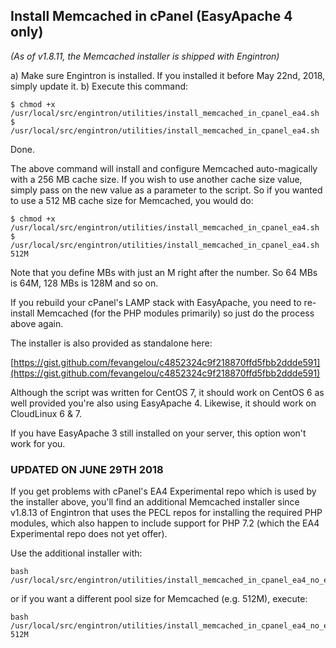 ## Install Memcached in cPanel (EasyApache 4 only)

_(As of v1.8.11, the Memcached installer is shipped with Engintron)_

a) Make sure Engintron is installed. If you installed it before May 22nd, 2018, simply update it.
b) Execute this command:
```
$ chmod +x /usr/local/src/engintron/utilities/install_memcached_in_cpanel_ea4.sh
$ /usr/local/src/engintron/utilities/install_memcached_in_cpanel_ea4.sh
```

Done.

The above command will install and configure Memcached auto-magically with a 256 MB cache size. If you wish to use another cache size value, simply pass on the new value as a parameter to the script. So if you wanted to use a 512 MB cache size for Memcached, you would do:
```
$ chmod +x /usr/local/src/engintron/utilities/install_memcached_in_cpanel_ea4.sh
$ /usr/local/src/engintron/utilities/install_memcached_in_cpanel_ea4.sh 512M
```

Note that you define MBs with just an M right after the number. So 64 MBs is 64M, 128 MBs is 128M and so on.

If you rebuild your cPanel's LAMP stack with EasyApache, you need to re-install Memcached (for the PHP modules primarily) so just do the process above again.

The installer is also provided as standalone here:

[https://gist.github.com/fevangelou/c4852324c9f218870ffd5fbb2ddde591](https://gist.github.com/fevangelou/c4852324c9f218870ffd5fbb2ddde591)

Although the script was written for CentOS 7, it should work on CentOS 6 as well provided you're also using EasyApache 4. Likewise, it should work on CloudLinux 6 & 7.

If you have EasyApache 3 still installed on your server, this option won't work for you.


### UPDATED ON JUNE 29TH 2018
If you get problems with cPanel's EA4 Experimental repo which is used by the installer above, you'll find an additional Memcached installer since v1.8.13 of Engintron that uses the PECL repos for installing the required PHP modules, which also happen to include support for PHP 7.2 (which the EA4 Experimental repo does not yet offer).

Use the additional installer with:
```
bash /usr/local/src/engintron/utilities/install_memcached_in_cpanel_ea4_no_exp_repo.sh
```

or if you want a different pool size for Memcached (e.g. 512M), execute:
```
bash /usr/local/src/engintron/utilities/install_memcached_in_cpanel_ea4_no_exp_repo.sh 512M
```